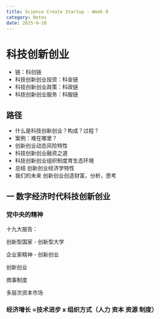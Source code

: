 ```yaml
---
title: Science Create Startup - Week 0
category: Notes
date: 2025-9-10 
---
```


# 科技创新创业

- 链：科创链
- 科技创新创业投资：科金链
- 科技创新创业政策：科政链
- 科技创新创业服务：科服链

## 路径

- 什么是科技创新创业？构成？过程？
- 案例：难在哪里？
- 创新创业动态风险特性
- 科技创新创业融资之道
- 科技创新创业组织制度育生态环境
- 总结 创新创业经济学特性
- 我们的未来 创新创业创造财富，分析，思考

## 一 数字经济时代科技创新创业

### 党中央的精神

十九大报告：

创新型国家 - 创新型大学

企业家精神 - 创新创业

创新创业

商事制度

多层次资本市场

### 经济增长 =技术进步 x 组织方式（人力 资本 资源 制度）










